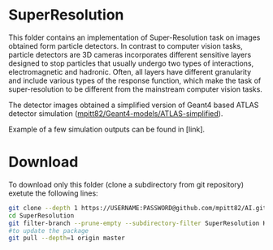 # SuperResolution
This folder contains an implementation of Super-Resolution task on images obtained form particle detectors. In contrast to computer vision tasks, particle detectors are 3D cameras incorporates different sensitive layers designed to stop particles that usually undergo two types of interactions, electromagnetic and hadronic. Often, all layers have different granularity and include various types of the response function, which make the task of super-resolution to be different from the mainstream computer vision tasks.


The detector images obtained a simplified version of Geant4 based ATLAS detector simulation ([mpitt82/Geant4-models/ATLAS-simplified](https://github.com/mpitt82/Geant4-models/tree/master/ATLAS-simplified)). 

Example of a few simulation outputs can be found in [link].

# Download 

To download only this folder (clone a subdirectory from git repository) exetute the following lines:
```bash
git clone --depth 1 https://USERNAME:PASSWORD@github.com/mpitt82/AI.git SuperResolution
cd SuperResolution
git filter-branch --prune-empty --subdirectory-filter SuperResolution HEAD
#to update the package
git pull --depth=1 origin master
```

